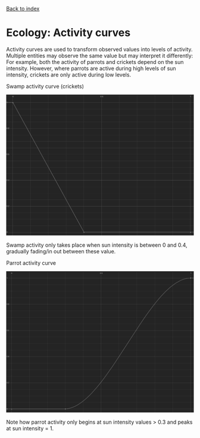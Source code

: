 [Back to index](Soundgarden_Documentation.md)

# Ecology: Activity curves


Activity curves are used to transform observed values into levels of activity. Multiple entities may observe the same value but may interpret it differently: For example, both the activity of parrots and crickets depend on the sun intensity. However, where parrots are active during high levels of sun intensity, crickets are only active during low levels. 


Swamp activity curve (crickets)

![](attachments/Pasted%20image%2020240430110842.png)

Swamp activity only takes place when sun intensity is between 0 and 0.4, gradually fading/in out between these value.


Parrot activity curve

![](attachments/Pasted%20image%2020240430110856.png)

Note how parrot activity only begins at sun intensity values > 0.3 and peaks at sun intensity = 1.